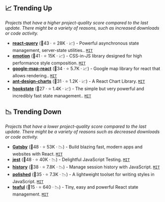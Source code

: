 ## 📈 Trending Up

_Projects that have a higher project-quality score compared to the last update. There might be a variety of reasons, such as increased downloads or code activity._

- <b><a href="https://github.com/TanStack/query">react-query</a></b> (🥈43 ·  ⭐ 28K · 📈) - Powerful asynchronous state management, server-state utilities.. <code><a href="http://bit.ly/34MBwT8">MIT</a></code>
- <b><a href="https://github.com/emotion-js/emotion">emotion</a></b> (🥈41 ·  ⭐ 15K · 📈) - CSS-in-JS library designed for high performance style composition. <code><a href="http://bit.ly/34MBwT8">MIT</a></code>
- <b><a href="https://github.com/google-map-react/google-map-react">google-map-react</a></b> (🥈34 ·  ⭐ 5.7K · 📈) - Google map library for react that allows rendering.. <code><a href="http://bit.ly/34MBwT8">MIT</a></code>
- <b><a href="https://github.com/ant-design/ant-design-charts">ant-design-charts</a></b> (🥈31 ·  ⭐ 1.2K · 📈) - A React Chart Library. <code><a href="http://bit.ly/34MBwT8">MIT</a></code> <code><img src="https://gw.alipayobjects.com/zos/rmsportal/KDpgvguMpGfqaHPjicRK.svg" style="display:inline;" width="13" height="13"></code>
- <b><a href="https://github.com/avkonst/hookstate">hookstate</a></b> (🥉27 ·  ⭐ 1.4K · 📈) - The simple but very powerful and incredibly fast state management.. <code><a href="http://bit.ly/34MBwT8">MIT</a></code>

## 📉 Trending Down

_Projects that have a lower project-quality score compared to the last update. There might be a variety of reasons such as decreased downloads or code activity._

- <b><a href="https://github.com/gatsbyjs/gatsby">Gatsby</a></b> (🥈48 ·  ⭐ 53K · 📉) - Build blazing fast, modern apps and websites with React. <code><a href="http://bit.ly/34MBwT8">MIT</a></code>
- <b><a href="https://github.com/facebook/jest">jest</a></b> (🥇48 ·  ⭐ 40K · 📉) - Delightful JavaScript Testing. <code><a href="http://bit.ly/34MBwT8">MIT</a></code>
- <b><a href="https://github.com/remix-run/history">history</a></b> (🥈38 ·  ⭐ 7.8K · 📉) - Manage session history with JavaScript. <code><a href="http://bit.ly/34MBwT8">MIT</a></code>
- <b><a href="https://github.com/styled-components/polished">polished</a></b> (🥈35 ·  ⭐ 7.3K · 📉) - A lightweight toolset for writing styles in JavaScript. <code><a href="http://bit.ly/34MBwT8">MIT</a></code>
- <b><a href="https://github.com/teafuljs/teaful">teaful</a></b> (🥉15 ·  ⭐ 640 · 📉) - Tiny, easy and powerful React state management. <code><a href="http://bit.ly/34MBwT8">MIT</a></code>

